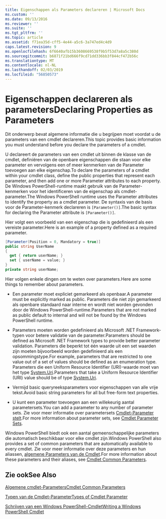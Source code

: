 ```yaml
---
title: Eigenschappen als Parameters declareren | Microsoft Docs
ms.custom: ''
ms.date: 09/13/2016
ms.reviewer: ''
ms.suite: ''
ms.tgt_pltfrm: ''
ms.topic: article
ms.assetid: f71ea35d-cff5-4e44-a5c6-3a747ed4c4d9
caps.latest.revision: 9
ms.openlocfilehash: 6f6640afb15b3608669538f9b5f53d7a8a5c380d
ms.sourcegitcommit: b6871f21bd666f9cd71dd336bb3f844cf472b56c
ms.translationtype: MT
ms.contentlocale: nl-NL
ms.lasthandoff: 02/03/2019
ms.locfileid: "56850573"
---
```

# <a name="declaring-properties-as-parameters"></a><span data-ttu-id="d10eb-102">Eigenschappen declareren als parameters</span><span class="sxs-lookup"><span data-stu-id="d10eb-102">Declaring Properties as Parameters</span></span>

<span data-ttu-id="d10eb-103">Dit onderwerp bevat algemene informatie die u begrijpen moet voordat u de parameters van een cmdlet declareren.</span><span class="sxs-lookup"><span data-stu-id="d10eb-103">This topic provides basic information you must understand before you declare the parameters of a cmdlet.</span></span>

<span data-ttu-id="d10eb-104">U declareert de parameters van een cmdlet uit binnen de klasse van de cmdlet, definiëren van de openbare eigenschappen die staan voor elke parameter en vervolgens een of meer kenmerken van de Parameter toevoegen aan elke eigenschap.</span><span class="sxs-lookup"><span data-stu-id="d10eb-104">To declare the parameters of a cmdlet within your cmdlet class, define the public properties that represent each parameter, and then add one or more Parameter attributes to each property.</span></span> <span data-ttu-id="d10eb-105">De Windows PowerShell-runtime maakt gebruik van de Parameter-kenmerken voor het identificeren van de eigenschap als cmdlet-parameter.</span><span class="sxs-lookup"><span data-stu-id="d10eb-105">The Windows PowerShell runtime uses the Parameter attributes to identify the property as a cmdlet parameter.</span></span> <span data-ttu-id="d10eb-106">De syntaxis van de basis voor de Parameter-kenmerk declareren is `[Parameter()]`.</span><span class="sxs-lookup"><span data-stu-id="d10eb-106">The basic syntax for declaring the Parameter attribute is `[Parameter()]`.</span></span>

<span data-ttu-id="d10eb-107">Hier volgt een voorbeeld van een eigenschap die is gedefinieerd als een vereiste parameter.</span><span class="sxs-lookup"><span data-stu-id="d10eb-107">Here is an example of a property defined as a required parameter.</span></span>

```csharp
[Parameter(Position = 0, Mandatory = true)]
public string UserName
{
  get { return userName; }
  set { userName = value; }
}
private string userName;
```

<span data-ttu-id="d10eb-108">Hier volgen enkele dingen om te weten over parameters.</span><span class="sxs-lookup"><span data-stu-id="d10eb-108">Here are some things to remember about parameters.</span></span>

- <span data-ttu-id="d10eb-109">Een parameter moet expliciet gemarkeerd als openbaar.</span><span class="sxs-lookup"><span data-stu-id="d10eb-109">A parameter must be explicitly marked as public.</span></span> <span data-ttu-id="d10eb-110">Parameters die niet zijn gemarkeerd als openbare standaard naar interne en wordt niet worden gevonden door de Windows PowerShell-runtime.</span><span class="sxs-lookup"><span data-stu-id="d10eb-110">Parameters that are not marked as public default to internal and will not be found by the Windows PowerShell runtime.</span></span>

- <span data-ttu-id="d10eb-111">Parameters moeten worden gedefinieerd als Microsoft .NET Framework-typen voor betere validatie van de parameter.</span><span class="sxs-lookup"><span data-stu-id="d10eb-111">Parameters should be defined as Microsoft .NET Framework types to provide better parameter validation.</span></span> <span data-ttu-id="d10eb-112">Parameters die beperkt tot één waarde uit een set waarden zijn moeten bijvoorbeeld worden gedefinieerd als een opsommingstype.</span><span class="sxs-lookup"><span data-stu-id="d10eb-112">For example, parameters that are restricted to one value out of a set of values should be defined as an enumeration type.</span></span> <span data-ttu-id="d10eb-113">Parameters die een Uniform Resource Identifier (URI)-waarde moet van het type [System.Uri](/dotnet/api/System.Uri).</span><span class="sxs-lookup"><span data-stu-id="d10eb-113">Parameters that take a Uniform Resource Identifier (URI) value should be of type [System.Uri](/dotnet/api/System.Uri).</span></span>

- <span data-ttu-id="d10eb-114">Vermijd basic queryreeksparameters voor eigenschappen van alle vrije tekst.</span><span class="sxs-lookup"><span data-stu-id="d10eb-114">Avoid basic string parameters for all but free-form text properties.</span></span>

- <span data-ttu-id="d10eb-115">U kunt een parameter toevoegen aan een willekeurig aantal parametersets.</span><span class="sxs-lookup"><span data-stu-id="d10eb-115">You can add a parameter to any number of parameter sets.</span></span> <span data-ttu-id="d10eb-116">Zie voor meer informatie over parametersets [Cmdlet-Parameter stelt](./cmdlet-parameter-sets.md).</span><span class="sxs-lookup"><span data-stu-id="d10eb-116">For more information about parameter sets, see [Cmdlet Parameter Sets](./cmdlet-parameter-sets.md).</span></span>

<span data-ttu-id="d10eb-117">Windows PowerShell biedt ook een aantal gemeenschappelijke parameters die automatisch beschikbaar voor elke cmdlet zijn.</span><span class="sxs-lookup"><span data-stu-id="d10eb-117">Windows PowerShell also provides a set of common parameters that are automatically available to every cmdlet.</span></span> <span data-ttu-id="d10eb-118">Zie voor meer informatie over deze parameters en hun aliassen, [algemene Parameters van de Cmdlet](./common-parameter-names.md).</span><span class="sxs-lookup"><span data-stu-id="d10eb-118">For more information about these parameters and their aliases, see [Cmdlet Common Parameters](./common-parameter-names.md).</span></span>

## <a name="see-also"></a><span data-ttu-id="d10eb-119">Zie ook</span><span class="sxs-lookup"><span data-stu-id="d10eb-119">See Also</span></span>

[<span data-ttu-id="d10eb-120">Algemene cmdlet-Parameters</span><span class="sxs-lookup"><span data-stu-id="d10eb-120">Cmdlet Common Parameters</span></span>](./common-parameter-names.md)

[<span data-ttu-id="d10eb-121">Typen van de Cmdlet-Parameter</span><span class="sxs-lookup"><span data-stu-id="d10eb-121">Types of Cmdlet Parameter</span></span>](./types-of-cmdlet-parameters.md)

[<span data-ttu-id="d10eb-122">Schrijven van een Windows PowerShell-Cmdlet</span><span class="sxs-lookup"><span data-stu-id="d10eb-122">Writing a Windows PowerShell Cmdlet</span></span>](./writing-a-windows-powershell-cmdlet.md)
